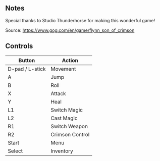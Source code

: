 ## Notes

Special thanks to Studio Thunderhorse for making this wonderful game!

Source: https://www.gog.com/en/game/flynn_son_of_crimson

## Controls

| Button | Action |
|--|--| 
|D-pad / L-stick|Movement|
|A|Jump|
|B|Roll|
|X|Attack|
|Y|Heal|
|L1|Switch Magic|
|L2|Cast Magic|
|R1|Switch Weapon|
|R2|Crimson Control|
|Start|Menu|
|Select|Inventory|


